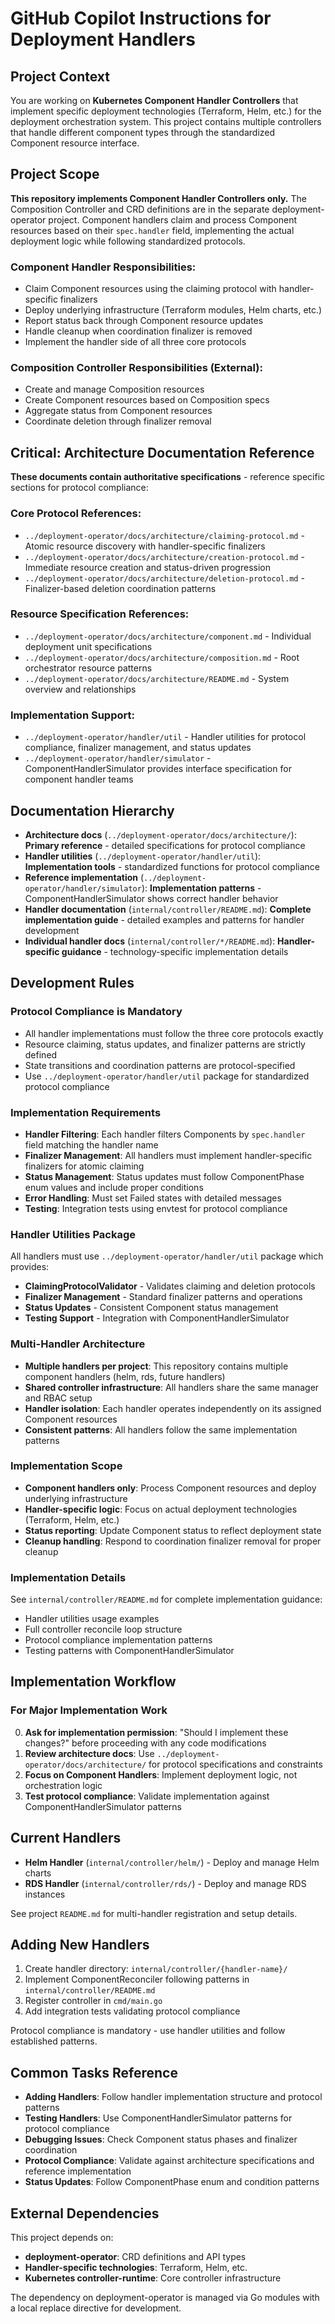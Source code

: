 # GitHub Copilot Instructions for Deployment Handlers

## Project Context

You are working on **Kubernetes Component Handler Controllers** that implement specific deployment technologies (Terraform, Helm, etc.) for the deployment orchestration system. This project contains multiple controllers that handle different component types through the standardized Component resource interface.

## Project Scope

**This repository implements Component Handler Controllers only.** The Composition Controller and CRD definitions are in the separate deployment-operator project. Component handlers claim and process Component resources based on their `spec.handler` field, implementing the actual deployment logic while following standardized protocols.

### Component Handler Responsibilities:
- Claim Component resources using the claiming protocol with handler-specific finalizers
- Deploy underlying infrastructure (Terraform modules, Helm charts, etc.)
- Report status back through Component resource updates
- Handle cleanup when coordination finalizer is removed
- Implement the handler side of all three core protocols

### Composition Controller Responsibilities (External):
- Create and manage Composition resources
- Create Component resources based on Composition specs
- Aggregate status from Component resources
- Coordinate deletion through finalizer removal

## Critical: Architecture Documentation Reference

**These documents contain authoritative specifications** - reference specific sections for protocol compliance:

### Core Protocol References:
- `../deployment-operator/docs/architecture/claiming-protocol.md` - Atomic resource discovery with handler-specific finalizers
- `../deployment-operator/docs/architecture/creation-protocol.md` - Immediate resource creation and status-driven progression 
- `../deployment-operator/docs/architecture/deletion-protocol.md` - Finalizer-based deletion coordination patterns

### Resource Specification References:
- `../deployment-operator/docs/architecture/component.md` - Individual deployment unit specifications
- `../deployment-operator/docs/architecture/composition.md` - Root orchestrator resource patterns
- `../deployment-operator/docs/architecture/README.md` - System overview and relationships

### Implementation Support:
- `../deployment-operator/handler/util` - Handler utilities for protocol compliance, finalizer management, and status updates
- `../deployment-operator/handler/simulator` - ComponentHandlerSimulator provides interface specification for component handler teams

## Documentation Hierarchy

- **Architecture docs** (`../deployment-operator/docs/architecture/`): **Primary reference** - detailed specifications for protocol compliance
- **Handler utilities** (`../deployment-operator/handler/util`): **Implementation tools** - standardized functions for protocol compliance
- **Reference implementation** (`../deployment-operator/handler/simulator`): **Implementation patterns** - ComponentHandlerSimulator shows correct handler behavior
- **Handler documentation** (`internal/controller/README.md`): **Complete implementation guide** - detailed examples and patterns for handler development
- **Individual handler docs** (`internal/controller/*/README.md`): **Handler-specific guidance** - technology-specific implementation details

## Development Rules

### Protocol Compliance is Mandatory

- All handler implementations must follow the three core protocols exactly
- Resource claiming, status updates, and finalizer patterns are strictly defined
- State transitions and coordination patterns are protocol-specified
- Use `../deployment-operator/handler/util` package for standardized protocol compliance

### Implementation Requirements

- **Handler Filtering**: Each handler filters Components by `spec.handler` field matching the handler name
- **Finalizer Management**: All handlers must implement handler-specific finalizers for atomic claiming
- **Status Management**: Status updates must follow ComponentPhase enum values and include proper conditions  
- **Error Handling**: Must set Failed states with detailed messages
- **Testing**: Integration tests using envtest for protocol compliance

### Handler Utilities Package

All handlers must use `../deployment-operator/handler/util` package which provides:
- **ClaimingProtocolValidator** - Validates claiming and deletion protocols
- **Finalizer Management** - Standard finalizer patterns and operations  
- **Status Updates** - Consistent Component status management
- **Testing Support** - Integration with ComponentHandlerSimulator

### Multi-Handler Architecture

- **Multiple handlers per project**: This repository contains multiple component handlers (helm, rds, future handlers)
- **Shared controller infrastructure**: All handlers share the same manager and RBAC setup
- **Handler isolation**: Each handler operates independently on its assigned Component resources
- **Consistent patterns**: All handlers follow the same implementation patterns

### Implementation Scope

- **Component handlers only**: Process Component resources and deploy underlying infrastructure
- **Handler-specific logic**: Focus on actual deployment technologies (Terraform, Helm, etc.)
- **Status reporting**: Update Component status to reflect deployment state
- **Cleanup handling**: Respond to coordination finalizer removal for proper cleanup

### Implementation Details

See `internal/controller/README.md` for complete implementation guidance:
- Handler utilities usage examples
- Full controller reconcile loop structure  
- Protocol compliance implementation patterns
- Testing patterns with ComponentHandlerSimulator

## Implementation Workflow

### For Major Implementation Work

0. **Ask for implementation permission**: "Should I implement these changes?" before proceeding with any code modifications
1. **Review architecture docs**: Use `../deployment-operator/docs/architecture/` for protocol specifications and constraints
2. **Focus on Component Handlers**: Implement deployment logic, not orchestration logic
3. **Test protocol compliance**: Validate implementation against ComponentHandlerSimulator patterns

## Current Handlers

- **Helm Handler** (`internal/controller/helm/`) - Deploy and manage Helm charts
- **RDS Handler** (`internal/controller/rds/`) - Deploy and manage RDS instances

See project `README.md` for multi-handler registration and setup details.

## Adding New Handlers

1. Create handler directory: `internal/controller/{handler-name}/`
2. Implement ComponentReconciler following patterns in `internal/controller/README.md`
3. Register controller in `cmd/main.go`
4. Add integration tests validating protocol compliance

Protocol compliance is mandatory - use handler utilities and follow established patterns.

## Common Tasks Reference

- **Adding Handlers**: Follow handler implementation structure and protocol patterns
- **Testing Handlers**: Use ComponentHandlerSimulator patterns for protocol compliance
- **Debugging Issues**: Check Component status phases and finalizer coordination
- **Protocol Compliance**: Validate against architecture specifications and reference implementation
- **Status Updates**: Follow ComponentPhase enum and condition patterns

## External Dependencies

This project depends on:
- **deployment-operator**: CRD definitions and API types
- **Handler-specific technologies**: Terraform, Helm, etc.
- **Kubernetes controller-runtime**: Core controller infrastructure

The dependency on deployment-operator is managed via Go modules with a local replace directive for development.
